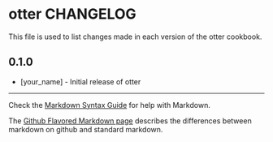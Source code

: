 otter CHANGELOG
===============

This file is used to list changes made in each version of the otter cookbook.

0.1.0
-----
- [your_name] - Initial release of otter

- - -
Check the [Markdown Syntax Guide](http://daringfireball.net/projects/markdown/syntax) for help with Markdown.

The [Github Flavored Markdown page](http://github.github.com/github-flavored-markdown/) describes the differences between markdown on github and standard markdown.
